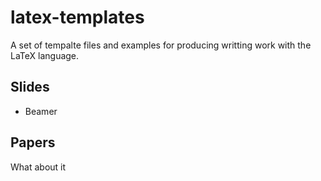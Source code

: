 # latex-templates

A set of tempalte files and examples for producing
writting work with the LaTeX language.

## Slides

- Beamer

## Papers

What about it

